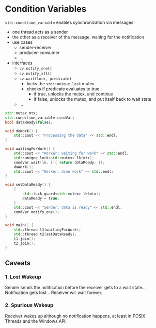 # Condition Variables

`std::condition_variable` enables synchronization via messages:
+ one thread acts as a sender
+ the other as a receiver of the message, waiting for the notification
+ use cases
	+ sender-receiver
	+ producer-consumer
	+ ...
+ interfaces
	+ `cv.notify_one()`
	+ `cv.notify_all()`
	+ `cv.wait(lock, predicate)`
		+ locks the `std::unique_lock` mutex
		+ checks if predicate evaluates to true
			+ if true, unlocks the mutex, and continue
			+ if false, unlocks the mutex, and put itself back to wait state
	+ ...

```c++
std::mutex mtx;
std::condition_variable condVar;
bool dataReady{false};

void doWork() {
	std::cout << "Processing the data" << std::endl;
}

void waitingForWork() {
	std::cout << "Worker: waiting for work" << std::endl;
	std::unique_lock<std::mutex> lk(mtx);
	condVar.wait(lk, []{ return dataReady; });
	doWork();
	std::cout << "Worker: done work" << std::endl;
}

void setDataReady() {
	{
		std::lock_guard<std::mutex> lk(mtx);
		dataReady = true;
	}
	std::cout << "Sender: data is ready" << std::endl;
	condVar.notify_one();
}

void main() {
	std::thread t1(waitingForWork);
	std::thread t2(setDataReady);
	t1.join();
	t2.join();
}
```

## Caveats

### 1. Lost Wakeup

Sender sends the notification before the receiver gets to a wait state... Notification gets lost... Receiver will wait forever.

### 2. Spurious Wakeup

Receiver wakes up although no notification happens, at least in POSIX Threads and the Windows API.
